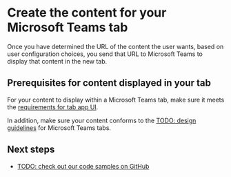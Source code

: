 ﻿# Create the content for your Microsoft Teams tab

Once you have determined the URL of the content the user wants, based on user configuration choices, you send that URL to Microsoft Teams  to display that content in the new tab.

## Prerequisites for content displayed in your tab

For your content to display within a Microsoft Teams tab, make sure it meets the [requirements for tab app UI](gettingstarted.md#prerequisites-for-your-tabs-app-ui).

In addition, make sure your content conforms to the [TODO: design guidelines]() for Microsoft Teams tabs.

## Next steps

* [TODO: check out our code samples on GitHub]()